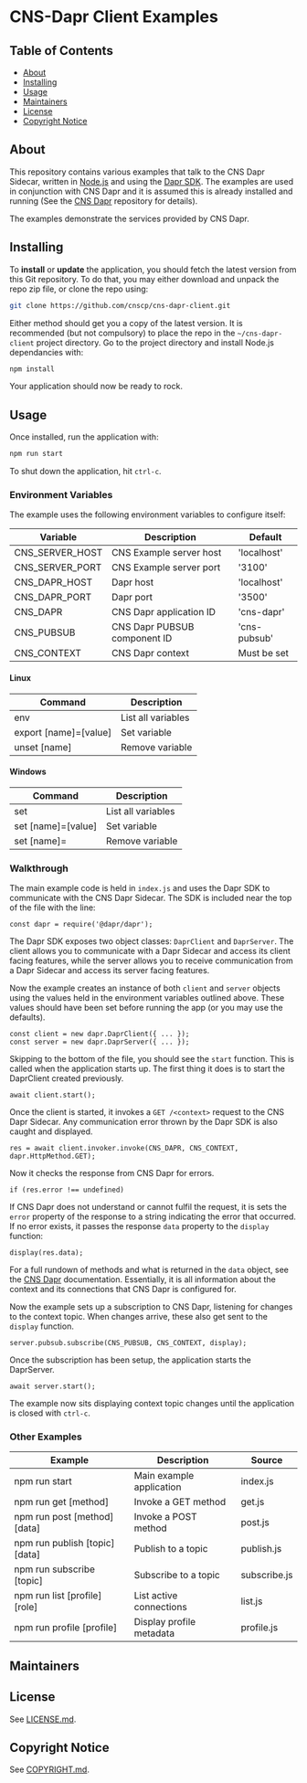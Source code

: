 # CNS-Dapr Client Examples

## Table of Contents

- [About](#about)
- [Installing](#installing)
- [Usage](#usage)
- [Maintainers](#maintainers)
- [License](#license)
- [Copyright Notice](#copyright-notice)

## About

This repository contains various examples that talk to the CNS Dapr Sidecar, written in [Node.js](https://nodejs.org/en/about) and using the [Dapr SDK](https://docs.dapr.io/developing-applications/sdks/js/). The examples are used in conjunction with CNS Dapr and it is assumed this is already installed and running (See the [CNS Dapr](https://github.com/CNSCP/cns-dapr) repository for details).

The examples demonstrate the services provided by CNS Dapr.

## Installing

To **install** or **update** the application, you should fetch the latest version from this Git repository. To do that, you may either download and unpack the repo zip file, or clone the repo using:

```sh
git clone https://github.com/cnscp/cns-dapr-client.git
```

Either method should get you a copy of the latest version. It is recommended (but not compulsory) to place the repo in the `~/cns-dapr-client` project directory. Go to the project directory and install Node.js dependancies with:

```sh
npm install
```

Your application should now be ready to rock.

## Usage

Once installed, run the application with:

```sh
npm run start
```

To shut down the application, hit `ctrl-c`.

### Environment Variables

The example uses the following environment variables to configure itself:

| Variable         | Description                      | Default                |
|------------------|----------------------------------|------------------------|
| CNS_SERVER_HOST  | CNS Example server host          | 'localhost'            |
| CNS_SERVER_PORT  | CNS Example server port          | '3100'                 |
| CNS_DAPR_HOST    | Dapr host                        | 'localhost'            |
| CNS_DAPR_PORT    | Dapr port                        | '3500'                 |
| CNS_DAPR         | CNS Dapr application ID          | 'cns-dapr'             |
| CNS_PUBSUB       | CNS Dapr PUBSUB component ID     | 'cns-pubsub'           |
| CNS_CONTEXT      | CNS Dapr context                 | Must be set            |

#### Linux

| Command                              | Description                           |
|--------------------------------------|---------------------------------------|
| env                                  | List all variables                    |
| export [name]=[value]                | Set variable                          |
| unset [name]                         | Remove variable                       |

#### Windows

| Command                              | Description                           |
|--------------------------------------|---------------------------------------|
| set                                  | List all variables                    |
| set [name]=[value]                   | Set variable                          |
| set [name]=                          | Remove variable                       |

### Walkthrough

The main example code is held in `index.js` and uses the Dapr SDK to communicate with the CNS Dapr Sidecar. The SDK is included near the top of the file with the line:

```
const dapr = require('@dapr/dapr');
```

The Dapr SDK exposes two object classes: `DaprClient` and `DaprServer`. The client allows you to communicate with a Dapr Sidecar and access its client facing features, while the server allows you to receive communication from a Dapr Sidecar and access its server facing features.

Now the example creates an instance of both `client` and `server` objects using the values held in the environment variables outlined above. These values should have been set before running the app (or you may use the defaults).

```
const client = new dapr.DaprClient({ ... });
const server = new dapr.DaprServer({ ... });
```

Skipping to the bottom of the file, you should see the `start` function. This is called when the application starts up. The first thing it does is to start the DaprClient created previously.

```
await client.start();
```

Once the client is started, it invokes a `GET /<context>` request to the CNS Dapr Sidecar. Any communication error thrown by the Dapr SDK is also caught and displayed.

```
res = await client.invoker.invoke(CNS_DAPR, CNS_CONTEXT, dapr.HttpMethod.GET);
```

Now it checks the response from CNS Dapr for errors.

```
if (res.error !== undefined)
```

If CNS Dapr does not understand or cannot fulfil the request, it is sets the `error` property of the response to a string indicating the error that occurred. If no error exists, it passes the response `data` property to the `display` function:

```
display(res.data);
```

For a full rundown of methods and what is returned in the `data` object, see the [CNS Dapr](https://github.com/CNSCP/cns-dapr) documentation. Essentially, it is all information about the context and its connections that CNS Dapr is configured for.

Now the example sets up a subscription to CNS Dapr, listening for changes to the context topic. When changes arrive, these also get sent to the `display` function.

```
server.pubsub.subscribe(CNS_PUBSUB, CNS_CONTEXT, display);
```

Once the subscription has been setup, the application starts the DaprServer.

```
await server.start();
```

The example now sits displaying context topic changes until the application is closed with `ctrl-c`.

### Other Examples

| Example                        | Description                | Source         |
|--------------------------------|----------------------------|----------------|
| npm run start                  | Main example application   | index.js       |
| npm run get [method]           | Invoke a GET method        | get.js         |
| npm run post [method] [data]   | Invoke a POST method       | post.js        |
| npm run publish [topic] [data] | Publish to a topic         | publish.js     |
| npm run subscribe [topic]      | Subscribe to a topic       | subscribe.js   |
| npm run list [profile] [role]  | List active connections    | list.js        |
| npm run profile [profile]      | Display profile metadata   | profile.js     |

## Maintainers

## License

See [LICENSE.md](./LICENSE.md).

## Copyright Notice

See [COPYRIGHT.md](./COPYRIGHT.md).
